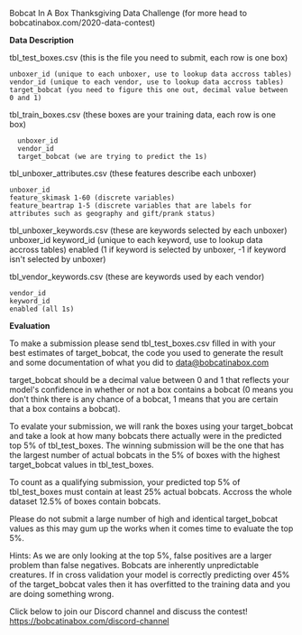 Bobcat In A Box Thanksgiving Data Challenge (for more head to bobcatinabox.com/2020-data-contest)

<b>Data Description</b>

tbl_test_boxes.csv (this is the file you need to submit, each row is one box)

	unboxer_id (unique to each unboxer, use to lookup data accross tables)
	vendor_id (unique to each vendor, use to lookup data accross tables)
	target_bobcat (you need to figure this one out, decimal value between 0 and 1)

tbl_train_boxes.csv (these boxes are your training data, each row is one box)

	  unboxer_id
	  vendor_id 
	  target_bobcat (we are trying to predict the 1s)
	  
tbl_unboxer_attributes.csv (these features describe each unboxer)

	unboxer_id 
	feature_skimask 1-60 (discrete variables)
	feature_beartrap 1-5 (discrete variables that are labels for attributes such as geography and gift/prank status)

tbl_unboxer_keywords.csv (these are keywords selected by each unboxer)
	unboxer_id
	keyword_id (unique to each keyword, use to lookup data accross tables)
	enabled (1 if keyword is selected by unboxer, -1 if keyword isn't selected by unboxer)

tbl_vendor_keywords.csv (these are keywords used by each vendor)

	vendor_id
	keyword_id
	enabled (all 1s)
  
<b>Evaluation</b>

To make a submission please send tbl_test_boxes.csv filled in with your best estimates of target_bobcat, the code you used to generate the result and some documentation of what you did to data@bobcatinabox.com

target_bobcat should be a decimal value between 0 and 1 that reflects your model's confidence in whether or not a box contains a bobcat (0 means you don't think there is any chance of a bobcat, 1 means that you are certain that a box contains a bobcat).

To evalate your submission, we will rank the boxes using your target_bobcat and take a look at how many bobcats there actually were in the predicted top 5% of tbl_test_boxes. The winning submission will be the one that has the largest number of actual bobcats in the 5% of boxes with the highest target_bobcat values in tbl_test_boxes.

To count as a qualifying submission, your predicted top 5% of tbl_test_boxes must contain at least 25% actual bobcats. Accross the whole dataset 12.5% of boxes contain bobcats.

Please do not submit a large number of high and identical target_bobcat values as this may gum up the works when it comes time to evaluate the top 5%.

Hints: As we are only looking at the top 5%, false positives are a larger problem than false negatives. Bobcats are inherently unpredictable creatures. If in cross validation your model is correctly predicting over 45% of the target_bobcat vales then it has overfitted to the training data and you are doing something wrong.

Click below to join our Discord channel and discuss the contest!
https://bobcatinabox.com/discord-channel
